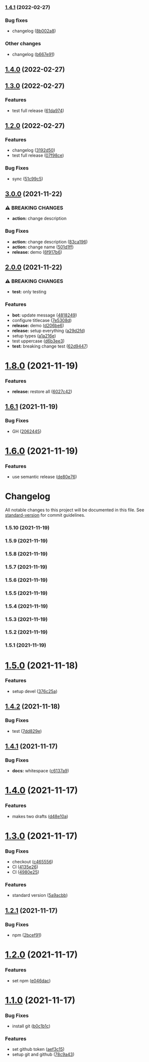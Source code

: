 ### [1.4.1](https://github.com/guilhermetod/semantic-release-notes-preview-test/compare/v1.4.0...v1.4.1) (2022-02-27)


### Bug fixes

* changelog ([8b002a8](https://github.com/guilhermetod/semantic-release-notes-preview-test/commit/8b002a82e54dc36dce8d206fde212ec5abed26b1))


### Other changes

* changelog ([b667e91](https://github.com/guilhermetod/semantic-release-notes-preview-test/commit/b667e91b7afa6a8710e06fd7aea3c4de7fd0698f))

## [1.4.0](https://github.com/guilhermetod/semantic-release-notes-preview-test/compare/v1.3.0...v1.4.0) (2022-02-27)

## [1.3.0](https://github.com/guilhermetod/semantic-release-notes-preview-test/compare/v1.2.0...v1.3.0) (2022-02-27)


### Features

* test full release ([61da974](https://github.com/guilhermetod/semantic-release-notes-preview-test/commit/61da97488fa1805f2a0a3a4be196d74637c17e2b))

## [1.2.0](https://github.com/guilhermetod/semantic-release-notes-preview-test/compare/v1.1.0...v1.2.0) (2022-02-27)


### Features

* changelog ([3192d50](https://github.com/guilhermetod/semantic-release-notes-preview-test/commit/3192d505f4cc126127c55cd32e3d0c05d4cd78ef))
* test full release ([07f98ce](https://github.com/guilhermetod/semantic-release-notes-preview-test/commit/07f98ce182578150dffdfee1a2afde65f6dc4fdd))


### Bug Fixes

* sync ([51c99c5](https://github.com/guilhermetod/semantic-release-notes-preview-test/commit/51c99c5fca59af32a1a75d7abe583cdc5cbef897))

## [3.0.0](https://github.com/guilhermetod/standard-release-tests/compare/v2.0.0...v3.0.0) (2021-11-22)


### ⚠ BREAKING CHANGES

* **action:** change description

### Bug Fixes

* **action:** change description ([83ca196](https://github.com/guilhermetod/standard-release-tests/commit/83ca196e255bcf4070facce564d85398910ee0af))
* **action:** change name ([501d1ff](https://github.com/guilhermetod/standard-release-tests/commit/501d1ff1fc6af2c4af34879bd1254faa05d14e6f))
* **release:** demo ([6f917b6](https://github.com/guilhermetod/standard-release-tests/commit/6f917b621c4b8db27adead068e1ef56d4939c7f6))

## [2.0.0](https://github.com/guilhermetod/standard-release-tests/compare/v1.8.0...v2.0.0) (2021-11-22)


### ⚠ BREAKING CHANGES

* **test:** only testing

### Features

* **bot:** update message ([4818249](https://github.com/guilhermetod/standard-release-tests/commit/481824952864518f8df36ee41eff825c48bbd32b))
* configure titlecase ([7e5308d](https://github.com/guilhermetod/standard-release-tests/commit/7e5308d0c88b4867a9580b496fcc082478a00b53))
* **release:** demo ([d206be6](https://github.com/guilhermetod/standard-release-tests/commit/d206be606075b1880862592e3744542414b171b5))
* **release:** setup everything ([a29d2fd](https://github.com/guilhermetod/standard-release-tests/commit/a29d2fd745b48fc0cafc5f972cfc36da4f706422))
* setup types ([a1a216e](https://github.com/guilhermetod/standard-release-tests/commit/a1a216e707481c86d384a5eff2e4087493cd15a2))
* test uppercase ([d6b3ee3](https://github.com/guilhermetod/standard-release-tests/commit/d6b3ee3d24c422f38b90c135175e6cacd625e4ee))
* **test:** breaking change test ([62d9447](https://github.com/guilhermetod/standard-release-tests/commit/62d944755ffcaa6f465fe35c872c1b655951b49f))

# [1.8.0](https://github.com/guilhermetod/standard-release-tests/compare/v1.7.0...v1.8.0) (2021-11-19)


### Features

* **release:** restore all ([6027c42](https://github.com/guilhermetod/standard-release-tests/commit/6027c4234cdd319b21ef8527e21bd1d3bfa5d1e4))

## [1.6.1](https://github.com/guilhermetod/standard-release-tests/compare/v1.6.0...v1.6.1) (2021-11-19)


### Bug Fixes

* GH ([2062445](https://github.com/guilhermetod/standard-release-tests/commit/2062445ca0c09e9243abddb7b156c5adebf4499a))

# [1.6.0](https://github.com/guilhermetod/standard-release-tests/compare/v1.5.10...v1.6.0) (2021-11-19)


### Features

* use semantic release ([de80e76](https://github.com/guilhermetod/standard-release-tests/commit/de80e7612b98c5c111d2ff96f75f8bf640aa78d4))

# Changelog

All notable changes to this project will be documented in this file. See [standard-version](https://github.com/conventional-changelog/standard-version) for commit guidelines.

### 1.5.10 (2021-11-19)

### 1.5.9 (2021-11-19)

### 1.5.8 (2021-11-19)

### 1.5.7 (2021-11-19)

### 1.5.6 (2021-11-19)

### 1.5.5 (2021-11-19)

### 1.5.4 (2021-11-19)

### 1.5.3 (2021-11-19)

### 1.5.2 (2021-11-19)

### 1.5.1 (2021-11-19)

# [1.5.0](https://github.com/guilhermetod/standard-release-tests/compare/v1.4.2...v1.5.0) (2021-11-18)


### Features

* setup devel ([376c25a](https://github.com/guilhermetod/standard-release-tests/commit/376c25a6ab50b9be4ed0c94ad58d291fffc2c38c))

## [1.4.2](https://github.com/guilhermetod/standard-release-tests/compare/v1.4.1...v1.4.2) (2021-11-18)


### Bug Fixes

* test ([7dd829e](https://github.com/guilhermetod/standard-release-tests/commit/7dd829e614c61ba1a7f15630a53208a2de29b3ee))

## [1.4.1](https://github.com/guilhermetod/standard-release-tests/compare/v1.4.0...v1.4.1) (2021-11-17)


### Bug Fixes

* **docs:** whitespace ([c6137a9](https://github.com/guilhermetod/standard-release-tests/commit/c6137a907a938581880d13ad1dba5d1036aee782))

# [1.4.0](https://github.com/guilhermetod/standard-release-tests/compare/v1.3.0...v1.4.0) (2021-11-17)


### Features

* makes two drafts ([d48e10a](https://github.com/guilhermetod/standard-release-tests/commit/d48e10acb120ff081edc952293fdebf994283e01))

# [1.3.0](https://github.com/guilhermetod/standard-release-tests/compare/v1.2.1...v1.3.0) (2021-11-17)


### Bug Fixes

* checkout ([c465556](https://github.com/guilhermetod/standard-release-tests/commit/c465556c4f8c1c7cc29aa400862a4932180455ae))
* CI ([4135e26](https://github.com/guilhermetod/standard-release-tests/commit/4135e268ac419a56d0f67982c5fa97235ba75d67))
* CI ([4980e25](https://github.com/guilhermetod/standard-release-tests/commit/4980e254cb86db31ee2cf9ba31a4b069a3bfea8b))


### Features

* standard version ([5a9acbb](https://github.com/guilhermetod/standard-release-tests/commit/5a9acbbed25e67ff2718ed558f7ba735f5b92482))

## [1.2.1](https://github.com/guilhermetod/standard-release-tests/compare/v1.2.0...v1.2.1) (2021-11-17)


### Bug Fixes

* npm ([2bcef91](https://github.com/guilhermetod/standard-release-tests/commit/2bcef91bda3bf9368357d7222d212bdd9c7a1992))

# [1.2.0](https://github.com/guilhermetod/standard-release-tests/compare/v1.1.0...v1.2.0) (2021-11-17)


### Features

* set npm ([e046dac](https://github.com/guilhermetod/standard-release-tests/commit/e046dacdee6ec53f862cea1db439ef592b4486fe))

# [1.1.0](https://github.com/guilhermetod/standard-release-tests/compare/v1.0.0...v1.1.0) (2021-11-17)


### Bug Fixes

* install git ([b0c1b1c](https://github.com/guilhermetod/standard-release-tests/commit/b0c1b1c31dcb031cff22d7f5fb810ecfd85b5e9d))


### Features

* set github token ([aef3c15](https://github.com/guilhermetod/standard-release-tests/commit/aef3c15334489d69e10781faa8beb106d94fbcd8))
* setup git and github ([78c9a43](https://github.com/guilhermetod/standard-release-tests/commit/78c9a4397bc47b11ee15b5a503a36418e24227d0))
